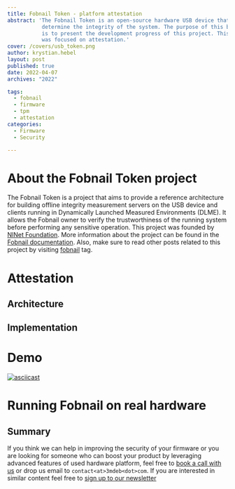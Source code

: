 ```yaml
---
title: Fobnail Token - platform attestation
abstract: 'The Fobnail Token is an open-source hardware USB device that helps to
           determine the integrity of the system. The purpose of this blog post
           is to present the development progress of this project. This phase
           was focused on attestation.'
cover: /covers/usb_token.png
author: krystian.hebel
layout: post
published: true
date: 2022-04-07
archives: "2022"

tags:
  - fobnail
  - firmware
  - tpm
  - attestation
categories:
  - Firmware
  - Security

---
```


# About the Fobnail Token project

The Fobnail Token is a project that aims to provide a reference architecture for
building offline integrity measurement servers on the USB device and clients
running in Dynamically Launched Measured Environments (DLME). It allows the
Fobnail owner to verify the trustworthiness of the running system before
performing any sensitive operation. This project was founded by [NlNet
Foundation](https://nlnet.nl/). More information about the project can be found
in the [Fobnail documentation](https://fobnail.3mdeb.com/). Also, make sure to
read other posts related to this project by visiting
[fobnail](https://www.blog.3mdeb.com/tags/fobnail/) tag.

# Attestation

## Architecture

## Implementation

# Demo

[![asciicast](https://asciinema.org/a/OJ1YWyKhexSztmbfNVS79eGbo.svg)](https://asciinema.org/a/OJ1YWyKhexSztmbfNVS79eGbo?speed=1)

# Running Fobnail on real hardware

## Summary

If you think we can help in improving the security of your firmware or you are
looking for someone who can boost your product by leveraging advanced features
of used hardware platform, feel free to [book a call with us](https://calendly.com/3mdeb/consulting-remote-meeting)
or drop us email to `contact<at>3mdeb<dot>com`. If you are interested in similar
content feel free to [sign up to our newsletter](https://newsletter.3mdeb.com/subscription/PW6XnCeK6)
